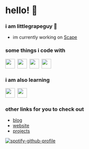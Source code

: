 
# hello! 👋

### i am littlegrapeguy 🍇

 - im currently working on [Scape](https://scape.gautaman.com)

### some things i code with

<span><img src="https://cdn.jsdelivr.net/gh/devicons/devicon@latest/icons/html5/html5-plain.svg" width="30px"></span>&nbsp;
<span><img src="https://cdn.jsdelivr.net/gh/devicons/devicon@latest/icons/css3/css3-plain.svg" width="30px"></span>&nbsp;
<span><img src="https://cdn.jsdelivr.net/gh/devicons/devicon@latest/icons/javascript/javascript-original.svg" width="30px"></span>&nbsp;
<span><img src="https://cdn.jsdelivr.net/gh/devicons/devicon@latest/icons/nodejs/nodejs-plain.svg" width="30px"></span>&nbsp;

### i am also learning

<span><img src="https://cdn.jsdelivr.net/gh/devicons/devicon@latest/icons/javascript/javascript-original.svg" width="30px"></span>&nbsp;
<span><img src="https://cdn.jsdelivr.net/gh/devicons/devicon@latest/icons/nodejs/nodejs-plain.svg" width="30px"></span>&nbsp;

### other links for you to check out
- [blog](https://gautaman.com/blog/)
- [website](https://gautaman.com/)
- [projects](https://gautaman.com/projets/)


[![spotify-github-profile](https://spotify-github-profile.vercel.app/api/view?uid=cisoxl18snfs2pbrngdaqyv1k&cover_image=true&theme=novatorem)](https://github.com/kittinan/spotify-github-profile)
